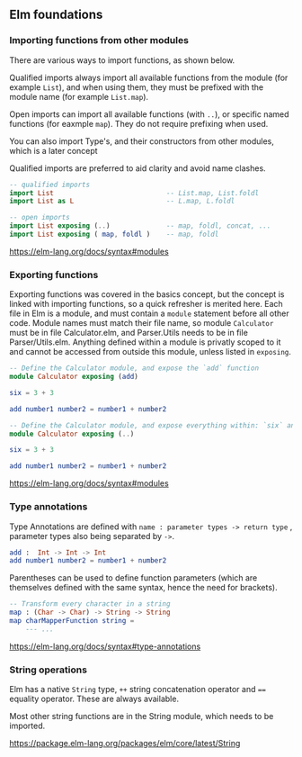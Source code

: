 ## Elm foundations

### Importing functions from other modules

There are various ways to import functions, as shown below.

Qualified imports always import all available functions from the module (for example `List`), and when using them, they must be prefixed with the module name (for example `List.map`).

Open imports can import all available functions (with `..`), or specific named functions (for eaxmple `map`). They do not require prefixing when used.

You can also import Type's, and their constructors from other modules, which is a later concept

Qualified imports are preferred to aid clarity and avoid name clashes.

```elm
-- qualified imports
import List                            -- List.map, List.foldl
import List as L                       -- L.map, L.foldl

-- open imports
import List exposing (..)              -- map, foldl, concat, ...
import List exposing ( map, foldl )    -- map, foldl
```

https://elm-lang.org/docs/syntax#modules

### Exporting functions

Exporting functions was covered in the basics concept, but the concept is linked with importing functions, so a quick refresher is merited here.
Each file in Elm is a module, and must contain a `module` statement before all other code.
Module names must match their file name, so module `Calculator` must be in file Calculator.elm, and Parser.Utils needs to be in file Parser/Utils.elm.
Anything defined within a module is privatly scoped to it
and cannot be accessed from outside this module, unless listed in `exposing`.

```elm
-- Define the Calculator module, and expose the `add` function
module Calculator exposing (add)

six = 3 + 3

add number1 number2 = number1 + number2
```

```elm
-- Define the Calculator module, and expose everything within: `six` and `add`
module Calculator exposing (..)

six = 3 + 3

add number1 number2 = number1 + number2
```

https://elm-lang.org/docs/syntax#modules


### Type annotations

Type Annotations are defined with `name : parameter types -> return type` , parameter types also being separated by `->`.

```elm
add :  Int -> Int -> Int
add number1 number2 = number1 + number2
```

Parentheses can be used to define function parameters (which are themselves defined with the same syntax, hence the need for brackets).

```elm
-- Transform every character in a string
map : (Char -> Char) -> String -> String
map charMapperFunction string =
    --- ...
```

https://elm-lang.org/docs/syntax#type-annotations

### String operations

Elm has a native `String` type,  `++` string concatenation operator and `==` equality operator. These are always available.

Most other string functions are in the String module, which needs to be imported.

https://package.elm-lang.org/packages/elm/core/latest/String





